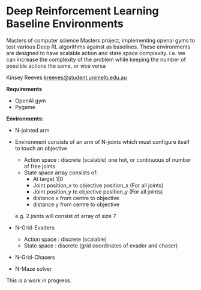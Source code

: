 # Deep Reinforcement Learning Baseline Environments

Masters of computer science Masters project, implementing openai gyms to test various Deep RL algorithms against as baselines.
These environments are designed to have scalable action and state space complexity. i.e. we can increase the complexity of the problem while keeping the number of possible actions the same, or vice versa


Kinsey Reeves
kreeves@student.unimelb.edu.au

**Requirements**
- OpenAI gym
- Pygame


**Environments:**

- N-jointed arm
- Environment consists of an arm of N-joints which must configure itself    to touch an objective

    - Action space : discrete (scalable) one hot, or continuous of number of free joints
    - State space array consists of:
        - At target 1|0
        - Joint position_x to objective position_x  (For all joints)
        - Joint position_y to objective position_y (For all joints)
        - distance x from centre to objective
        - distance y from centre to objective
        
    e.g. 2 joints will consist of array of size 7

- N-Grid-Evaders
    - Action space : discrete (scalable)
    - State space : discrete (grid coordinates of evader and chaser)
    
- N-Grid-Chasers


- N-Maze solver


This is a work in progress.
